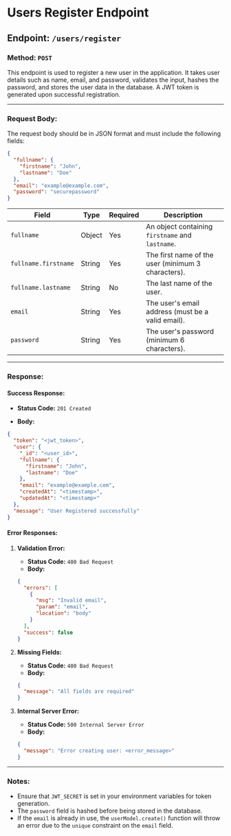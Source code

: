 # Users Register Endpoint

## Endpoint: `/users/register`

### Method: `POST`

This endpoint is used to register a new user in the application. It takes user details such as name, email, and password, validates the input, hashes the password, and stores the user data in the database. A JWT token is generated upon successful registration.

---

### Request Body:
The request body should be in JSON format and must include the following fields:

```json
{
  "fullname": {
    "firstname": "John",
    "lastname": "Doe"
  },
  "email": "example@example.com",
  "password": "securepassword"
}
```

| Field             | Type   | Required | Description                                           |
|-------------------|--------|----------|-------------------------------------------------------|
| `fullname`        | Object | Yes      | An object containing `firstname` and `lastname`.      |
| `fullname.firstname` | String | Yes      | The first name of the user (minimum 3 characters).    |
| `fullname.lastname`  | String | No       | The last name of the user.                           |
| `email`           | String | Yes      | The user's email address (must be a valid email).     |
| `password`        | String | Yes      | The user's password (minimum 6 characters).          |

---

### Response:

#### Success Response:

- **Status Code:** `201 Created`

- **Body:**

```json
{
  "token": "<jwt_token>",
  "user": {
    "_id": "<user_id>",
    "fullname": {
      "firstname": "John",
      "lastname": "Doe"
    },
    "email": "example@example.com",
    "createdAt": "<timestamp>",
    "updatedAt": "<timestamp>"
  },
  "message": "User Registered successfully"
}
```

#### Error Responses:

1. **Validation Error:**
   - **Status Code:** `400 Bad Request`
   - **Body:**

   ```json
   {
     "errors": [
       {
         "msg": "Invalid email",
         "param": "email",
         "location": "body"
       }
     ],
     "success": false
   }
   ```

2. **Missing Fields:**
   - **Status Code:** `400 Bad Request`
   - **Body:**

   ```json
   {
     "message": "All fields are required"
   }
   ```

3. **Internal Server Error:**
   - **Status Code:** `500 Internal Server Error`
   - **Body:**

   ```json
   {
     "message": "Error creating user: <error_message>"
   }
   ```

---

### Notes:
- Ensure that `JWT_SECRET` is set in your environment variables for token generation.
- The `password` field is hashed before being stored in the database.
- If the `email` is already in use, the `userModel.create()` function will throw an error due to the `unique` constraint on the `email` field.
